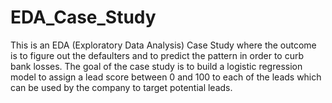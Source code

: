 # EDA_Case_Study
This is an EDA (Exploratory Data Analysis) Case Study where the outcome is to figure out the defaulters and to predict the pattern in order to curb bank losses.
The goal of the case study is to build a logistic regression model to assign a lead score between 0 and 100 to each of the leads which can be used by the company to target potential leads.
 
